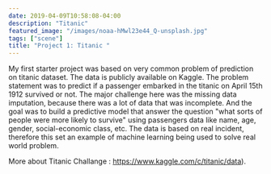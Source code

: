 ```yaml
---
date: 2019-04-09T10:58:08-04:00
description: "Titanic"
featured_image: "/images/noaa-hMwl23e44_Q-unsplash.jpg"
tags: ["scene"]
title: "Project 1: Titanic "
---
```


My first starter project was based on very common problem of prediction on titanic dataset. The data is publicly available on Kaggle. The problem statement was to predict if a passenger embarked in the titanic on April 15th 1912 survived or not. The major challenge here was the missing data imputation, because there was a lot of data that was incomplete. And the goal was to build a predictive model that answer the question "what sorts of people were more likely to survive" using passengers data like name, age, gender, social-economic class, etc.
The data is based on real incident, therefore this set an example of machine learning being used to solve real world problem.








More about Titanic Challange : https://www.kaggle.com/c/titanic/data).

